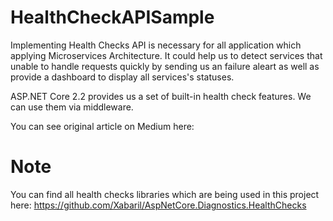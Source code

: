 # HealthCheckAPISample
Implementing Health Checks API is necessary for all application which applying Microservices Architecture. It could help us to detect services that unable to handle requests quickly by sending us an failure aleart as well as provide a dashboard to display all services's statuses.

ASP.NET Core 2.2 provides us a set of built-in health check features. We can use them via middleware. 

You can see original article on Medium here: 

# Note 
You can find all health checks libraries which are being used in this project here: https://github.com/Xabaril/AspNetCore.Diagnostics.HealthChecks

